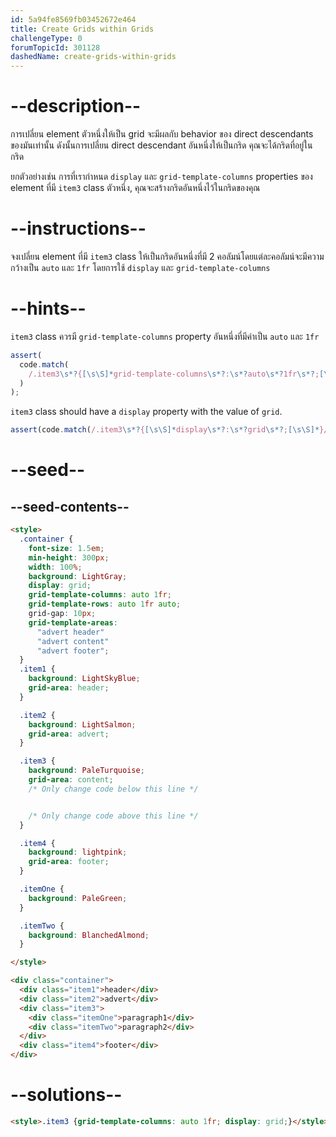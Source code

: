 ```yaml
---
id: 5a94fe8569fb03452672e464
title: Create Grids within Grids
challengeType: 0
forumTopicId: 301128
dashedName: create-grids-within-grids
---
```


# --description--

การเปลี่ยน element ตัวหนึ่งให้เป็น grid จะมีผลกับ behavior ของ direct descendants ของมันเท่านั้น
ดังนั้นการเปลี่ยน direct descendant อันหนึ่งให้เป็นกริด คุณจะได้กริดที่อยู่ในกริด

ยกตัวอย่างเช่น การที่เรากำหนด `display` และ `grid-template-columns` properties ของ element ที่มี `item3` class ตัวหนึ่ง, คุณจะสร้างกริดอันหนึ่งไว้ในกริดของคุณ

# --instructions--

จงเปลี่ยน element ที่มี `item3` class ให้เป็นกริดอันหนึ่งที่มี 2 คอลัมน์โดยแต่ละคอลัมน์จะมีความกว้างเป็น `auto` และ `1fr` โดยการใช้ `display` และ `grid-template-columns`

# --hints--

`item3` class ควรมี `grid-template-columns` property อันหนึ่งที่มีค่าเป็น `auto` และ `1fr` 

```js
assert(
  code.match(
    /.item3\s*?{[\s\S]*grid-template-columns\s*?:\s*?auto\s*?1fr\s*?;[\s\S]*}/gi
  )
);
```

`item3` class should have a `display` property with the value of `grid`.

```js
assert(code.match(/.item3\s*?{[\s\S]*display\s*?:\s*?grid\s*?;[\s\S]*}/gi));
```

# --seed--

## --seed-contents--

```html
<style>
  .container {
    font-size: 1.5em;
    min-height: 300px;
    width: 100%;
    background: LightGray;
    display: grid;
    grid-template-columns: auto 1fr;
    grid-template-rows: auto 1fr auto;
    grid-gap: 10px;
    grid-template-areas:
      "advert header"
      "advert content"
      "advert footer";
  }
  .item1 {
    background: LightSkyBlue;
    grid-area: header;
  }

  .item2 {
    background: LightSalmon;
    grid-area: advert;
  }

  .item3 {
    background: PaleTurquoise;
    grid-area: content;
    /* Only change code below this line */


    /* Only change code above this line */
  }

  .item4 {
    background: lightpink;
    grid-area: footer;
  }

  .itemOne {
    background: PaleGreen;
  }

  .itemTwo {
    background: BlanchedAlmond;
  }

</style>

<div class="container">
  <div class="item1">header</div>
  <div class="item2">advert</div>
  <div class="item3">
    <div class="itemOne">paragraph1</div>
    <div class="itemTwo">paragraph2</div>
  </div>
  <div class="item4">footer</div>
</div>
```

# --solutions--

```html
<style>.item3 {grid-template-columns: auto 1fr; display: grid;}</style>
```
